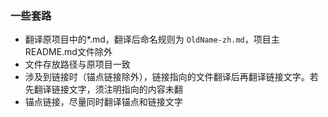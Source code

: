 ### 一些套路
- 翻译原项目中的*.md，翻译后命名规则为 `OldName-zh.md`，项目主README.md文件除外
- 文件存放路径与原项目一致
- 涉及到链接时（锚点链接除外），链接指向的文件翻译后再翻译链接文字。若先翻译链接文字，须注明指向的内容未翻
- 锚点链接，尽量同时翻译锚点和链接文字

